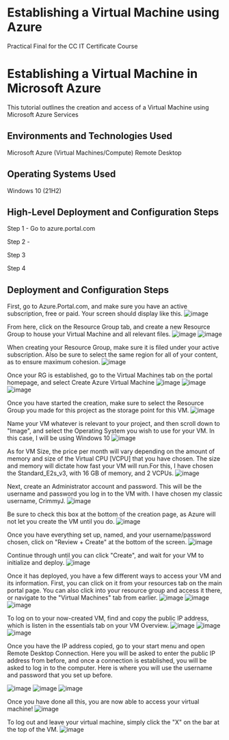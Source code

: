 # Establishing a Virtual Machine using Azure
Practical Final for the CC IT Certificate Course



# Establishing a Virtual Machine in Microsoft Azure


 This tutorial outlines the creation and access of a Virtual Machine using Microsoft Azure Services

## Environments and Technologies Used
Microsoft Azure (Virtual Machines/Compute)
Remote Desktop


## Operating Systems Used
Windows 10 (21H2)

## High-Level Deployment and Configuration Steps

Step 1 - Go to azure.portal.com

Step 2 - 

Step 3

Step 4


## Deployment and Configuration Steps

First, go to Azure.Portal.com, and make sure you have an active subscription, free or paid. Your screen should display like this.
![image](https://github.com/user-attachments/assets/172e51da-fecd-4cbf-9f67-9233e42c1301)

From here, click on the Resource Group tab, and create a new Resource Group to house your Virtual Machine and all relevant files.
![image](https://github.com/user-attachments/assets/cd0f5052-aef8-4245-81f2-09bcdef6dd17)
![image](https://github.com/user-attachments/assets/0e13e1c0-8ea0-4f44-87b5-2b28dea4bb9d)

When creating your Resource Group, make sure it is filed under your active subscription. Also be sure to select the same region for all of your content, as to ensure maximum cohesion.
![image](https://github.com/user-attachments/assets/475c07ba-767a-42ae-8e63-39ae2065a5ea)


Once your RG is established, go to the Virtual Machines tab on the portal homepage, and select Create Azure Virtual Machine
![image](https://github.com/user-attachments/assets/996e1bcc-a19e-4c7b-8ed4-1cb3eb2a4238)
![image](https://github.com/user-attachments/assets/7dfc53d7-0c9a-4104-a6a6-0a8897685759)
![image](https://github.com/user-attachments/assets/12e2d798-b677-4078-976e-2fa2a333013e)


Once you have started the creation, make sure to select the Resource Group you made for this project as the storage point for this VM.
![image](https://github.com/user-attachments/assets/6a1ac3e4-b47a-4e37-b292-497552c34322)

Name your VM whatever is relevant to your project, and then scroll down to "Image", and select the Operating System you wish to use for your VM. In this case, I will be using Windows 10
![image](https://github.com/user-attachments/assets/fb9abbba-cc99-4462-b327-454f18a04842)


As for VM Size, the price per month will vary depending on the amount of memory and size of the Virtual CPU [VCPU] that you have chosen. The size and memory will dictate how fast your VM will run.For this, I have chosen the Standard_E2s_v3, with 16 GB of memory, and 2 VCPUs.
![image](https://github.com/user-attachments/assets/c4941e9f-097d-466b-ae98-38d5ce11987e)


Next, create an Administrator account and password. This will be the username and password you log in to the VM with. I have chosen my classic username, CrimmyJ.
![image](https://github.com/user-attachments/assets/6946be30-589b-4093-b0ae-1d6c9ee3417e)


Be sure to check this box at the bottom of the creation page, as Azure will not let you create the VM until you do.
![image](https://github.com/user-attachments/assets/fccefea9-947c-41ce-884e-b23b1e1e0042)

Once you have everything set up, named, and your username/password chosen, click on "Review + Create" at the bottom of the screen.
![image](https://github.com/user-attachments/assets/3da45da4-4c53-4897-a007-35445ebc32e2)

Continue through until you can click "Create", and wait for your VM to initialize and deploy.
![image](https://github.com/user-attachments/assets/fbd474a8-da6d-489d-91b4-303c65c170b8)

Once it has deployed, you have a few different ways to access your VM and its information. First, you can click on it from your resources tab on the main portal page. You can also click into your resource group and access it there, or navigate to the "Virtual Machines" tab from earlier.
![image](https://github.com/user-attachments/assets/7c442e92-8f17-4153-8e2f-d43044eabc4c)
![image](https://github.com/user-attachments/assets/578361dd-a09b-441b-868b-dac50f0cdc68)
![image](https://github.com/user-attachments/assets/0b08e904-a054-49f4-b442-3d54b372953e)


To log on to your now-created VM, find and copy the public IP address, which is listen in the essentials tab on your VM Overview.
![image](https://github.com/user-attachments/assets/1e907871-798d-49af-8539-489cb19cac99)
![image](https://github.com/user-attachments/assets/cde87852-8e45-45ca-ada9-59484d4afade)
![image](https://github.com/user-attachments/assets/57baaa56-ab9a-4ea6-93af-9935785d6084)


Once you have the IP address copied, go to your start menu and open Remote Desktop Connection. Here you will be asked to enter the public IP address from before, and once a connection is established, you will be asked to log in to the computer. Here is where you will use the username and password that you set up before.

![image](https://github.com/user-attachments/assets/ce5f00d1-b0cc-4de3-8c5f-b7e241f13f6e)
![image](https://github.com/user-attachments/assets/9af7962f-9f62-4aa4-96d2-f447ce557285)
![image](https://github.com/user-attachments/assets/e90e4dbb-2482-4c35-9105-f90c6e59aafa)

Once you have done all this, you are now able to access your virtual machine!
![image](https://github.com/user-attachments/assets/ef8ef1f4-9d88-49e7-8a47-a0bed43d46b3)

To log out and leave your virtual machine, simply click the "X" on the bar at the top of the VM.
![image](https://github.com/user-attachments/assets/e4fdef1e-64c1-4149-814b-b431f4b77aa4)









